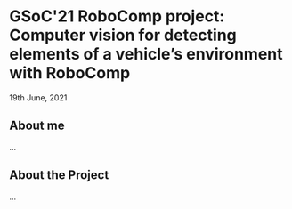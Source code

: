 # GSoC'21 RoboComp project: Computer vision for detecting elements of a vehicle’s environment with RoboComp

19th June, 2021

## About me

...


## About the Project

...